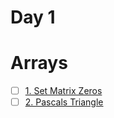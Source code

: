 # Day 1 
# Arrays

- [ ] [1. Set Matrix Zeros](https://www.codingninjas.com/codestudio/problems/set-matrix-zeros_3846774?topList=striver-sde-sheet-problems&utm_source=striver&utm_medium=website)
- [ ] [2. Pascals Triangle](https://www.codingninjas.com/codestudio/problems/1089580?topList=striver-sde-sheet-problems&utm_source=striver&utm_medium=website)
